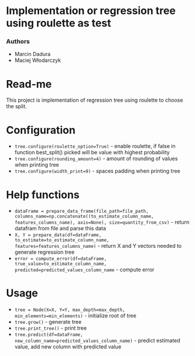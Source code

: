 # Implementation or regression tree using roulette as test

### Authors
- Marcin Dadura
- Maciej Włodarczyk

# Read-me

This project is implementation of regression tree using roulette to choose the split. 


# Configuration

* `tree.configure(roulette_option=True)` - enable roulette, if false in function best_split() picked will be value with highest probability
* `tree.configure(rounding_amount=4)` - amount of rounding of values when printing tree
* `tree.configure(width_print=9)` - spaces padding when printing tree

# Help functions

* `dataFrame = prepare_data_frame(file_path=file_path, columns_name=np.concatenate((to_estimate_column_name, features_columns_name), axis=None), size=quantity_from_csv)` - return datafram from file and parse this data
* `X, Y = prepare_data(df=dataFrame, to_estimate=to_estimate_column_name, features=features_columns_name)` - return X and Y vectors needed to generate regression tree
* `error = compute_error(df=dataFrame, true_value=to_estimate_column_name, predicted=predicted_values_column_name` - compute error

# Usage

* `tree = Node(X=X, Y=Y, max_depth=max_depth, min_elements=min_elements)` - initialize root of tree
* `tree.grow()` - generate tree
* `tree.print_tree()` - print tree
* `tree.predict(df=dataFrame, new_column_name=predicted_values_column_name)` - predict estimated value, add new column with predicted value
